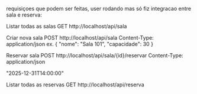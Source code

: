 requisiçoes que podem ser feitas, user rodando mas só fiz integracao entre sala e reserva:

Listar todas as salas
GET http://localhost/api/sala

Criar nova sala
POST http://localhost/api/sala
Content-Type: application/json
ex.
{
    "nome": "Sala 101",
    "capacidade": 30
}


Reservar sala
POST http://localhost/api/sala/{id}/reservar
Content-Type: application/json

"2025-12-31T14:00:00"


Listar todas as reservas
GET http://localhost/api/reserva
